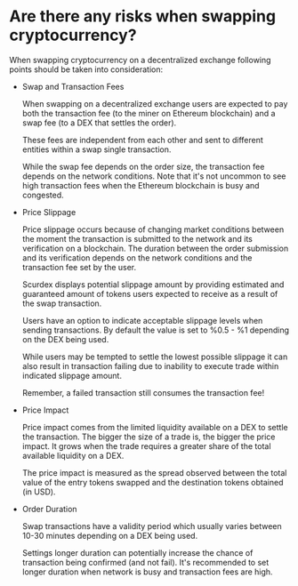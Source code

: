 # Are there any risks when swapping cryptocurrency?

When swapping cryptocurrency on a decentralized exchange following points should be taken into consideration:

- Swap and Transaction Fees

  When swapping on a decentralized exchange users are expected to pay both the transaction fee (to the miner on Ethereum blockchain) and a swap fee (to a DEX that settles the order).

  These fees are independent from each other and sent to different entities within a swap single transaction.

  While the swap fee depends on the order size, the transaction fee depends on the network conditions. Note that it's not uncommon to see high transaction fees when the Ethereum blockchain is busy and congested.


- Price Slippage

  Price slippage occurs because of changing market conditions between the moment the transaction is submitted to the network and its verification on a blockchain. The duration between the order submission and its verification depends on the network conditions and the transaction fee set by the user.
 
  Scurdex displays potential slippage amount by providing estimated and guaranteed amount of tokens users expected to receive as a result of the swap transaction.

  Users have an option to indicate acceptable slippage levels when sending transactions. By default the value is set to %0.5 - %1 depending on the DEX being used.
 
  While users may be tempted to settle the lowest possible slippage it can also result in transaction failing due to inability to execute trade within indicated slippage amount.

  Remember, a failed transaction still consumes the transaction fee!


- Price Impact

  Price impact comes from the limited liquidity available on a DEX to settle the transaction. The bigger the size of a trade is, the bigger the price impact. It grows when the trade requires a greater share of the total available liquidity on a DEX.

  The price impact is measured as the spread observed between the total value of the entry tokens swapped and the destination tokens obtained (in USD).


- Order Duration

  Swap transactions have a validity period which usually varies between 10-30 minutes depending on a DEX being used.

  Settings longer duration can potentially increase the chance of transaction being confirmed (and not fail). It's recommended to set longer duration when network is busy and transaction fees are high.



